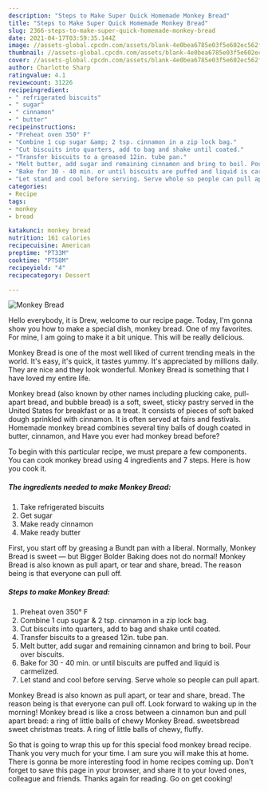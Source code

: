 ```yaml
---
description: "Steps to Make Super Quick Homemade Monkey Bread"
title: "Steps to Make Super Quick Homemade Monkey Bread"
slug: 2366-steps-to-make-super-quick-homemade-monkey-bread
date: 2021-04-17T03:59:35.144Z
image: //assets-global.cpcdn.com/assets/blank-4e0bea6785e03f5e602ec562f230caae08da540cada707380b4fe1bbebba43da.png
thumbnail: //assets-global.cpcdn.com/assets/blank-4e0bea6785e03f5e602ec562f230caae08da540cada707380b4fe1bbebba43da.png
cover: //assets-global.cpcdn.com/assets/blank-4e0bea6785e03f5e602ec562f230caae08da540cada707380b4fe1bbebba43da.png
author: Charlotte Sharp
ratingvalue: 4.1
reviewcount: 31226
recipeingredient:
- " refrigerated biscuits"
- " sugar"
- " cinnamon"
- " butter"
recipeinstructions:
- "Preheat oven 350° F"
- "Combine 1 cup sugar &amp; 2 tsp. cinnamon in a zip lock bag."
- "Cut biscuits into quarters, add to bag and shake until coated."
- "Transfer biscuits to a greased 12in. tube pan."
- "Melt butter, add sugar and remaining cinnamon and bring to boil. Pour over biscuits."
- "Bake for 30 - 40 min. or until biscuits are puffed and liquid is carmelized."
- "Let stand and cool before serving. Serve whole so people can pull apart."
categories:
- Recipe
tags:
- monkey
- bread

katakunci: monkey bread 
nutrition: 161 calories
recipecuisine: American
preptime: "PT33M"
cooktime: "PT58M"
recipeyield: "4"
recipecategory: Dessert

---
```



![Monkey Bread](//assets-global.cpcdn.com/assets/blank-4e0bea6785e03f5e602ec562f230caae08da540cada707380b4fe1bbebba43da.png)

Hello everybody, it is Drew, welcome to our recipe page. Today, I'm gonna show you how to make a special dish, monkey bread. One of my favorites. For mine, I am going to make it a bit unique. This will be really delicious.

Monkey Bread is one of the most well liked of current trending meals in the world. It's easy, it's quick, it tastes yummy. It's appreciated by millions daily. They are nice and they look wonderful. Monkey Bread is something that I have loved my entire life.

Monkey bread (also known by other names including plucking cake, pull-apart bread, and bubble bread) is a soft, sweet, sticky pastry served in the United States for breakfast or as a treat. It consists of pieces of soft baked dough sprinkled with cinnamon. It is often served at fairs and festivals. Homemade monkey bread combines several tiny balls of dough coated in butter, cinnamon, and Have you ever had monkey bread before?


To begin with this particular recipe, we must prepare a few components. You can cook monkey bread using 4 ingredients and 7 steps. Here is how you cook it.

<!--inarticleads1-->

##### The ingredients needed to make Monkey Bread:

1. Take  refrigerated biscuits
1. Get  sugar
1. Make ready  cinnamon
1. Make ready  butter


First, you start off by greasing a Bundt pan with a liberal. Normally, Monkey Bread is sweet — but Bigger Bolder Baking does not do normal! Monkey Bread is also known as pull apart, or tear and share, bread. The reason being is that everyone can pull off. 

<!--inarticleads2-->

##### Steps to make Monkey Bread:

1. Preheat oven 350° F
1. Combine 1 cup sugar &amp; 2 tsp. cinnamon in a zip lock bag.
1. Cut biscuits into quarters, add to bag and shake until coated.
1. Transfer biscuits to a greased 12in. tube pan.
1. Melt butter, add sugar and remaining cinnamon and bring to boil. Pour over biscuits.
1. Bake for 30 - 40 min. or until biscuits are puffed and liquid is carmelized.
1. Let stand and cool before serving. Serve whole so people can pull apart.


Monkey Bread is also known as pull apart, or tear and share, bread. The reason being is that everyone can pull off. Look forward to waking up in the morning! Monkey bread is like a cross between a cinnamon bun and pull apart bread: a ring of little balls of chewy Monkey Bread. sweetsbread sweet christmas treats. A ring of little balls of chewy, fluffy. 

So that is going to wrap this up for this special food monkey bread recipe. Thank you very much for your time. I am sure you will make this at home. There is gonna be more interesting food in home recipes coming up. Don't forget to save this page in your browser, and share it to your loved ones, colleague and friends. Thanks again for reading. Go on get cooking!
